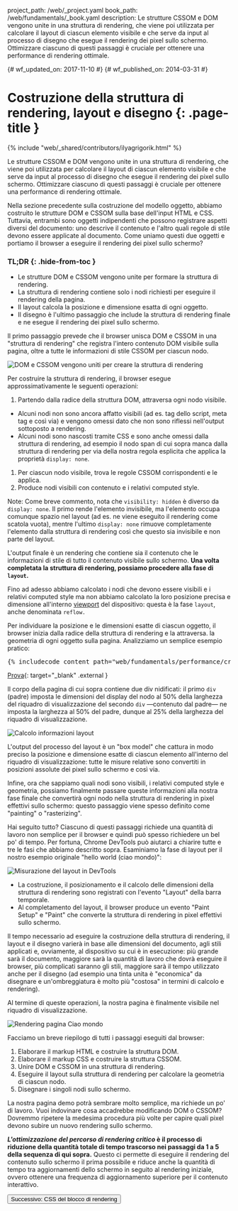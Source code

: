 project_path: /web/_project.yaml
book_path: /web/fundamentals/_book.yaml
description: Le strutture CSSOM e DOM vengono unite in una struttura di rendering, che viene poi utilizzata per calcolare il layout di ciascun elemento visibile e che serve da input al processo di disegno che esegue il rendering dei pixel sullo schermo. Ottimizzare ciascuno di questi passaggi è cruciale per ottenere una performance di rendering ottimale.

{# wf_updated_on: 2017-11-10 #}
{# wf_published_on: 2014-03-31 #}

# Costruzione della struttura di rendering, layout e disegno {: .page-title }

{% include "web/_shared/contributors/ilyagrigorik.html" %}

Le strutture CSSOM e DOM vengono unite in una struttura di rendering, che viene
poi utilizzata per calcolare il layout di ciascun elemento visibile e che serve
da input al processo di disegno che esegue il rendering dei pixel sullo schermo.
Ottimizzare ciascuno di questi passaggi è cruciale per ottenere una performance
di rendering ottimale.

Nella sezione precedente sulla costruzione del modello oggetto, abbiamo
costruito le strutture DOM e CSSOM sulla base dell'input HTML e CSS. Tuttavia,
entrambi sono oggetti indipendenti che possono registrare aspetti diversi del
documento: uno descrive il contenuto e l'altro quali regole di stile devono
essere applicate al documento. Come uniamo questi due oggetti e portiamo il
browser a eseguire il rendering dei pixel sullo schermo?

### TL;DR {: .hide-from-toc }
- Le strutture DOM e CSSOM vengono unite per formare la struttura di rendering.
- La struttura di rendering contiene solo i nodi richiesti per eseguire il
  rendering della pagina.
- Il layout calcola la posizione e dimensione esatta di ogni oggetto.
- Il disegno è l'ultimo passaggio che include la struttura di rendering finale
  e ne esegue il rendering dei pixel sullo schermo.


Il primo passaggio prevede che il browser unisca DOM e CSSOM in una "struttura
di rendering" che registra l'intero contenuto DOM visibile sulla pagina, oltre
a tutte le informazioni di stile CSSOM per ciascun nodo.

![DOM e CSSOM vengono uniti per creare la struttura di
rendering](images/render-tree-construction.png)

Per costruire la struttura di rendering, il browser esegue approssimativamente
le seguenti operazioni:

1. Partendo dalla radice della struttura DOM, attraversa ogni nodo visibile.
  * Alcuni nodi non sono ancora affatto visibili (ad es. tag dello script, meta
    tag e così via) e vengono omessi dato che non sono riflessi nell'output
    sottoposto a rendering.
  * Alcuni nodi sono nascosti tramite CSS e sono anche omessi dalla struttura di
    rendering, ad esempio il nodo span di cui sopra manca dalla struttura di
    rendering per via della nostra regola esplicita che applica la
    proprietà `display: none`.
1. Per ciascun nodo visibile, trova le regole CSSOM corrispondenti e le applica.
1. Produce nodi visibili con contenuto e i relativi computed style.

Note: Come breve commento, nota che `visibility: hidden` è diverso da 
`display: none`. Il primo rende l'elemento invisibile, ma l'elemento occupa
comunque spazio nel layout (ad es. ne viene eseguito il rendering come scatola
vuota), mentre l'ultimo `display: none` rimuove completamente l'elemento dalla
struttura di rendering così che questo sia invisibile e non parte del layout.

L'output finale è un rendering che contiene sia il contenuto che le informazioni
di stile di tutto il contenuto visibile sullo schermo. **Una
volta completata la struttura di rendering, possiamo procedere alla fase
di `layout`.**

Fino ad adesso abbiamo calcolato i nodi che devono essere visibili e i relativi
computed style ma non abbiamo calcolato la loro posizione precisa e dimensione
all'interno [viewport](/web/fundamentals/design-and-ux/responsive/#set-the-viewport)
del dispositivo: questa è la fase `layout`,  anche denominata `reflow.`

Per individuare la posizione e le dimensioni esatte di ciascun oggetto, il browser
inizia dalla radice della struttura di rendering e la attraversa.
la geometria di ogni oggetto sulla pagina. Analizziamo un semplice esempio
pratico:

<pre class="prettyprint">
{% includecode content_path="web/fundamentals/performance/critical-rendering-path/_code/nested.html" region_tag="full" adjust_indentation="auto" %}
</pre>

[Prova](https://googlesamples.github.io/web-fundamentals/fundamentals/performance/critical-rendering-path/nested.html){: target="_blank" .external }

Il corpo della pagina di cui sopra contiene due div nidificati: il primo `div`
(padre) imposta le dimensioni del display del nodo al 50% della larghezza del
riquadro di visualizzazione del secondo `div` &mdash;contenuto dal padre&mdash;
ne imposta la larghezza al 50% del padre, dunque al 25% della larghezza del
riquadro di visualizzazione.

![Calcolo informazioni layout](images/layout-viewport.png)

L'output del processo del layout è un "box model" che cattura in modo preciso la
posizione e dimensione esatte di ciascun elemento all'interno del riquadro di
visualizzazione: tutte le misure relative sono convertiti in posizioni assolute
dei pixel sullo schermo e così via.

Infine, ora che sappiamo quali nodi sono visibili, i relativi computed style e
geometria, possiamo finalmente passare queste informazioni alla nostra fase
finale che convertirà ogni nodo nella struttura di rendering in pixel effettivi
sullo schermo: questo passaggio viene spesso definito come "painting" o
"rasterizing".

Hai seguito tutto? Ciascuno di questi passaggi richiede una quantità di lavoro
non semplice per il browser e quindi può spesso richiedere un bel
po' di tempo. Per fortuna, Chrome DevTools può aiutarci a chiarire tutte e tre
le fasi che abbiamo descritto sopra. Esaminiamo la fase di layout per il nostro
esempio originale "hello world (ciao mondo)":

![Misurazione del layout in DevTools](images/layout-timeline.png)

* La costruzione, il posizionamento e il calcolo delle dimensioni della
  struttura di rendering sono registrati con l'evento "Layout" della barra
  temporale.
* Al completamento del layout, il browser produce un evento "Paint Setup" e
  "Paint" che converte la struttura di rendering in pixel effettivi sullo
  schermo.

Il tempo necessario ad eseguire la costruzione della struttura di rendering, il
layout e il disegno varierà in base alle dimensioni del documento, agli stili
applicati e, ovviamente, al dispositivo su cui è in esecuzione: più grande sarà
il documento, maggiore sarà la quantità di lavoro che dovrà eseguire il browser,
più complicati saranno gli stili, maggiore sarà il tempo utilizzato anche per il
disegno (ad esempio una tinta unita è "economica" da disegnare e
un'ombreggiatura è molto più "costosa" in termini di calcolo e rendering).

Al termine di queste operazioni, la nostra pagina è finalmente visibile nel
riquadro di visualizzazione.

![Rendering pagina Ciao mondo](images/device-dom-small.png)

Facciamo un breve riepilogo di tutti i passaggi eseguiti dal browser:

1. Elaborare il markup HTML e costruire la struttura DOM.
1. Elaborare il markup CSS e costruire la struttura CSSOM.
1. Unire DOM e CSSOM in una struttura di rendering.
1. Eseguire il layout sulla struttura di rendering per calcolare la geometria di
   ciascun nodo.
1. Disegnare i singoli nodi sullo schermo.

La nostra pagina demo potrà sembrare molto semplice, ma richiede un po' di
lavoro. Vuoi indovinare cosa accadrebbe modificando DOM o CSSOM? Dovremmo
ripetere la medesima procedura più volte per capire quali pixel devono subire un
nuovo rendering sullo schermo.

**_L'ottimizzazione del percorso di rendering critico_ è il processo di
riduzione della quantità totale di tempo trascorso nei passaggi da 1 a 5 della
sequenza di qui sopra.** Questo ci permette di eseguire il rendering del
contenuto sullo schermo il prima possibile e riduce anche la quantità di tempo
tra aggiornamenti dello schermo in seguito al rendering iniziale, ovvero
ottenere una frequenza di aggiornamento superiore per il contenuto interattivo.

<a href="render-blocking-css" class="gc-analytics-event"
    data-category="CRP" data-label="Successivo / CSS del blocco di rendering">
  <button>Successivo: CSS del blocco di rendering</button>
</a>
